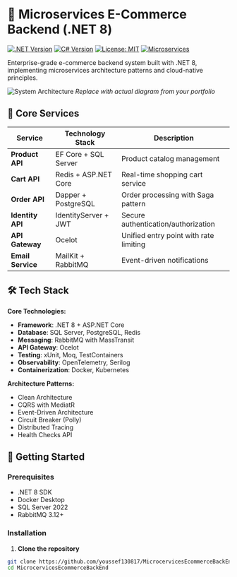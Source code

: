 # 🚀 Microservices E-Commerce Backend (.NET 8)

[![.NET Version](https://img.shields.io/badge/.NET-8.0-512BD4?logo=dotnet)](https://dotnet.microsoft.com/)
[![C# Version](https://img.shields.io/badge/C%23-12.0-239120?logo=c-sharp)](https://learn.microsoft.com/en-us/dotnet/csharp/)
[![License: MIT](https://img.shields.io/badge/License-MIT-yellow.svg)](https://opensource.org/licenses/MIT)
[![Microservices](https://img.shields.io/badge/Architecture-Microservices-%2300C7B7)](https://learn.microsoft.com/en-us/dotnet/architecture/microservices/)

Enterprise-grade e-commerce backend system built with .NET 8, implementing microservices architecture patterns and cloud-native principles.

![System Architecture](https://via.placeholder.com/800x400.png?text=.NET+Microservices+Architecture+Diagram) *Replace with actual diagram from your portfolio*

## 🔧 Core Services

| Service          | Technology Stack             | Description                                  |
|------------------|-------------------------------|----------------------------------------------|
| **Product API**  | EF Core + SQL Server          | Product catalog management                   |
| **Cart API**     | Redis + ASP.NET Core          | Real-time shopping cart service              |
| **Order API**    | Dapper + PostgreSQL           | Order processing with Saga pattern           |
| **Identity API** | IdentityServer + JWT          | Secure authentication/authorization          |
| **API Gateway**  | Ocelot                        | Unified entry point with rate limiting       |
| **Email Service**| MailKit + RabbitMQ            | Event-driven notifications                   |

## 🛠️ Tech Stack

**Core Technologies:**
- **Framework**: .NET 8 + ASP.NET Core
- **Database**: SQL Server, PostgreSQL, Redis
- **Messaging**: RabbitMQ with MassTransit
- **API Gateway**: Ocelot
- **Testing**: xUnit, Moq, TestContainers
- **Observability**: OpenTelemetry, Serilog
- **Containerization**: Docker, Kubernetes

**Architecture Patterns:**
- Clean Architecture
- CQRS with MediatR
- Event-Driven Architecture
- Circuit Breaker (Polly)
- Distributed Tracing
- Health Checks API

## 🚀 Getting Started

### Prerequisites
- .NET 8 SDK
- Docker Desktop
- SQL Server 2022
- RabbitMQ 3.12+

### Installation

1. **Clone the repository**
```bash
git clone https://github.com/youssef130817/MicrocervicesEcommerceBackEnd.git
cd MicrocervicesEcommerceBackEnd

